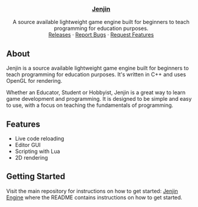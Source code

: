 <div align="center">
  <a href="https://github.com/JenjinEngine/Jenjin">
		<h3 align="center">Jenjin</h3>
  </a>

  <p align="center">
    A source available lightweight game engine built for beginners to teach programming for education purposes.
    <br />
    <a href="https://github.com/JenjinEngine/Jenjin/releases">Releases</a>
    ·
    <a href="https://github.com/JenjinEngine/Jenjin/issues">Report Bugs</a>
    ·
    <a href="https://github.com/JenjinEngine/Jenjin/issues">Request Features</a>
  </p>
</div>

## About
Jenjin is a source available lightweight game engine built for beginners to teach programming for education purposes. It's written in C++ and uses OpenGL for rendering.

Whether an Educator, Student or Hobbyist, Jenjin is a great way to learn game development and programming. It is designed to be simple and easy to use, with a focus on teaching the fundamentals of programming.

## Features
- Live code reloading
- Editor GUI
- Scripting with Lua
- 2D rendering

## Getting Started
Visit the main repository for instructions on how to get started: [Jenjin Engine](https://github.com/JenjinEngine/Jenjin) where the README contains instructions on how to get started.
